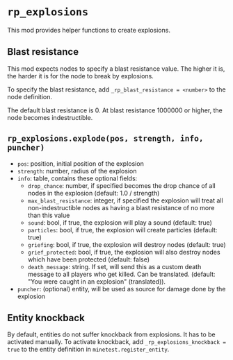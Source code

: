 # `rp_explosions`
This mod provides helper functions to create explosions.

## Blast resistance

This mod expects nodes to specify a blast resistance value. The higher it is, the harder
it is for the node to break by explosions.

To specify the blast resistance, add `_rp_blast_resistance = <number>` to the node definition.

The default blast resistance is 0. At blast resistance 1000000 or higher, the node becomes indestructible.

## `rp_explosions.explode(pos, strength, info, puncher)`
* `pos`: position, initial position of the explosion
* `strength`: number, radius of the explosion
* `info`: table, contains these optional fields:
    * `drop_chance`: number, if specified becomes the drop chance of all nodes in the explosion (default: 1.0 / strength)
    * `max_blast_resistance`: integer, if specified the explosion will treat all non-indestructible nodes as having a blast resistance of no more than this value
    * `sound`: bool, if true, the explosion will play a sound (default: true)
    * `particles`: bool, if true, the explosion will create particles (default: true)
    * `griefing`: bool, if true, the explosion will destroy nodes (default: true)
    * `grief_protected`: bool, if true, the explosion will also destroy nodes which have been protected (default: false)
    * `death_message`: string. If set, will send this as a custom death message to all players who get killed. Can be translated. (default: "You were caught in an explosion" (translated)).
* `puncher`: (optional) entity, will be used as source for damage done by the explosion

## Entity knockback

By default, entities do not suffer knockback from explosions. It has to be activated manually.
To activate knockback, add `_rp_explosions_knockback = true` to the entity definition in
`minetest.register_entity`.
